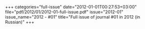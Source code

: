 +++
categories="full-issue"
date="2012-01-01T00:27:53+03:00"
file="pdf/2012/01/2012-01-full-issue.pdf"
issue="2012-01"
issue_name="2012 - #01"
title="Full issue of journal #01 in 2012 (in Russian)"
+++
